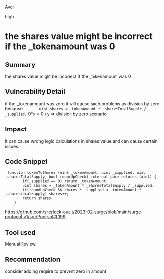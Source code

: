 Avci

high

# the shares value might be incorrect if the _tokenamount was 0

## Summary
the shares value might be incorrect if the _tokenamount was 0 

## Vulnerability Detail
if the _tokenamount was zero it will cause such problems as division by zero because `        uint shares = _tokenAmount * _sharesTotalSupply / _supplied;
`
0*x = 0 / y => division by zero scenario 

## Impact
it can cause wrong logic calculations in shares value and can cause certain issues.
## Code Snippet

```solidity
 function tokenToShares (uint _tokenAmount, uint _supplied, uint _sharesTotalSupply, bool roundUpCheck) internal pure returns (uint) {
        if(_supplied == 0) return _tokenAmount;
        uint shares = _tokenAmount * _sharesTotalSupply / _supplied;
        if(roundUpCheck && shares * _supplied < _tokenAmount * _sharesTotalSupply) shares++;
        return shares;
    }
```
https://github.com/sherlock-audit/2023-02-surge/blob/main/surge-protocol-v1/src/Pool.sol#L199
## Tool used

Manual Review

## Recommendation
consider adding require to prevent zero in amount
